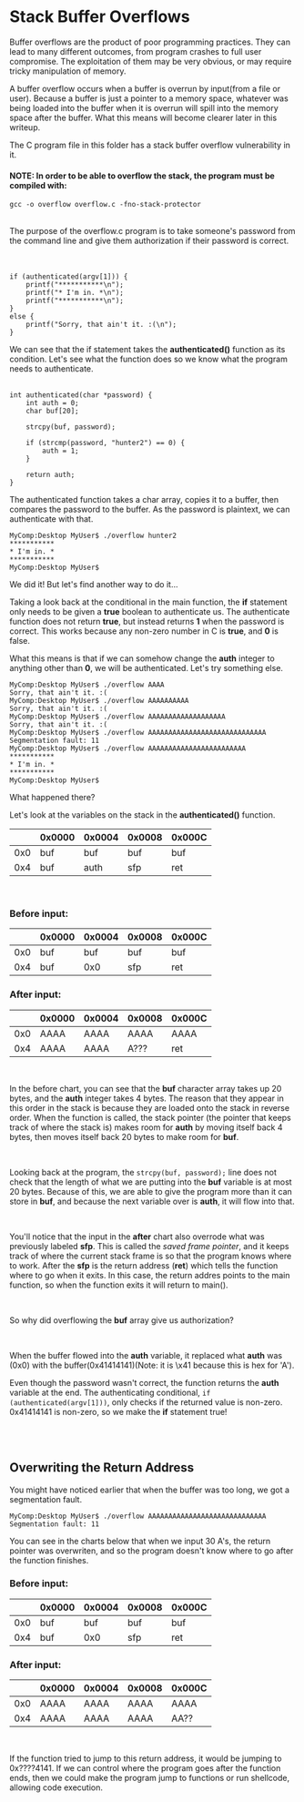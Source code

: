 # Stack Buffer Overflows

Buffer overflows are the product of poor programming practices. 
They can lead to many different outcomes, from program crashes to full
user compromise.
The exploitation of them may be very obvious, or may require tricky manipulation of memory. 

A buffer overflow occurs when a buffer is overrun by input(from a file or user). Because a buffer
is just a pointer to a memory space, whatever was being loaded into the buffer when it is overrun will
spill into the memory space after the buffer. What this means will become clearer later in this writeup.

The C program file in this folder has a stack buffer overflow vulnerability in it.

#### **NOTE**: In order to be able to overflow the stack, the program must be compiled with:
```
gcc -o overflow overflow.c -fno-stack-protector
```
<br>
The purpose of the overflow.c program is to take someone's password from the command line and give them authorization if their password is correct.
<br><br><br>

```
if (authenticated(argv[1])) {
    printf("***********\n");
    printf("* I'm in. *\n");
    printf("***********\n");
}
else {
    printf("Sorry, that ain't it. :(\n");
}
```
We can see that the if statement takes the **authenticated()**  function as its condition.
Let's see what the function does so we know what the program needs to authenticate.
<br><br>

```
int authenticated(char *password) {
	int auth = 0;
	char buf[20];

	strcpy(buf, password);

	if (strcmp(password, "hunter2") == 0) {
		auth = 1;
	}

	return auth;	
}
```
The authenticated function takes a char array, copies it to a buffer,
then compares the password to the buffer. As the password is plaintext, 
we can authenticate with that.

```
MyComp:Desktop MyUser$ ./overflow hunter2
***********
* I'm in. *
***********
MyComp:Desktop MyUser$
```

We did it! But let's find another way to do it... 

Taking a look back at the conditional in the main function, the **if** statement only
needs to be given a **true** boolean to authenticate us. The authenticate function does not
return **true**, but instead returns **1** when the password is correct. This works because
any non-zero number in C is **true**, and **0** is false.

What this means is that if we can somehow change the **auth** integer to anything other than **0**,
we will be authenticated. Let's try something else.

```
MyComp:Desktop MyUser$ ./overflow AAAA
Sorry, that ain't it. :(
MyComp:Desktop MyUser$ ./overflow AAAAAAAAAA
Sorry, that ain't it. :(
MyComp:Desktop MyUser$ ./overflow AAAAAAAAAAAAAAAAAAA
Sorry, that ain't it. :(
MyComp:Desktop MyUser$ ./overflow AAAAAAAAAAAAAAAAAAAAAAAAAAAAA
Segmentation fault: 11
MyComp:Desktop MyUser$ ./overflow AAAAAAAAAAAAAAAAAAAAAAAA
***********
* I'm in. *
***********
MyComp:Desktop MyUser$ 
```

What happened there?

Let's look at the variables on the stack in the **authenticated()** function.

|      |0x0000|0x0004|0x0008|0x000C|
|------|------|------|------|------|
| 0x0  | buf  | buf  | buf  | buf  |
| 0x4  | buf  | auth | sfp  | ret  |

<br>

### Before input:
|      |0x0000|0x0004|0x0008|0x000C|
|------|------|------|------|------|
| 0x0  | buf  | buf  | buf  | buf  |
| 0x4  | buf  | 0x0  | sfp  | ret  |


### After input:
|      |0x0000|0x0004|0x0008|0x000C|
|------|------|------|------|------|
| 0x0  | AAAA | AAAA | AAAA | AAAA |
| 0x4  | AAAA | AAAA | A??? | ret  |

<br>

In the before chart, you can see that the **buf** 
character array takes up 20 bytes, and the
**auth** integer takes 4 bytes. The reason that they appear in this order in the stack is because
they are loaded onto the stack in reverse order. When the function is called, the stack pointer (the pointer
that keeps track of where the stack is) makes room for **auth** by moving itself back 4 bytes, then moves
itself back 20 bytes to make room for **buf**.

<br>

Looking back at the program, the `strcpy(buf, password);` line
does not check that the length of what we are putting into the **buf** variable is at most 20 bytes. Because of this,
we are able to give the program more than it can store in **buf**, and because the next variable over is 
**auth**, it will flow into that.

<br>

You'll notice that the input in the **after** chart also overrode what was previously labeled **sfp**. 
This is called the *saved frame pointer*, and it keeps track of where the current stack frame 
is so that the program knows where to work. After the **sfp** is the return address (**ret**) which tells the 
function where to go when it exits. In this case, the return addres points 
to the main function, so when the function exits it will return to main().

<br>

So why did overflowing the **buf** array give us authorization?

<br>

When the buffer flowed into the **auth** variable, it replaced what **auth** was (0x0) with the
buffer(0x41414141)(Note: it is \x41 because this is hex for 'A').

Even though the password wasn't correct, the function returns the **auth** variable at the end.
The authenticating conditional, `if (authenticated(argv[1]))`, only checks if the returned value
is non-zero. 0x41414141 is non-zero, so we make the **if** statement true!

<br>
<br>

## Overwriting the Return Address

You might have noticed earlier that when the buffer was too long, we got a 
segmentation fault.
```
MyComp:Desktop MyUser$ ./overflow AAAAAAAAAAAAAAAAAAAAAAAAAAAAA
Segmentation fault: 11
```

You can see in the charts below that when we input 30 A's, the return pointer was overwriten,
and so the program doesn't know where to go after the function finishes.

### Before input:
|      |0x0000|0x0004|0x0008|0x000C|
|------|------|------|------|------|
| 0x0  | buf  | buf  | buf  | buf  |
| 0x4  | buf  | 0x0  | sfp  | ret  |


### After input:
|      |0x0000|0x0004|0x0008|0x000C|
|------|------|------|------|------|
| 0x0  | AAAA | AAAA | AAAA | AAAA |
| 0x4  | AAAA | AAAA | AAAA | AA?? |

<br>

If the function tried to jump to this return address, it would be jumping to 0x????4141. If we can 
control where the program goes after the function ends, then we could make the program jump to functions or run shellcode, allowing code execution.
